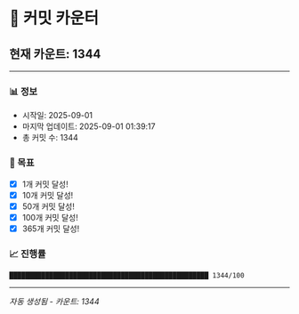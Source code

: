 # 🔢 커밋 카운터

## 현재 카운트: 1344

---

### 📊 정보
- 시작일: 2025-09-01
- 마지막 업데이트: 2025-09-01 01:39:17
- 총 커밋 수: 1344

### 🎯 목표
- [x] 1개 커밋 달성!
- [x] 10개 커밋 달성!
- [x] 50개 커밋 달성!
- [x] 100개 커밋 달성!
- [x] 365개 커밋 달성!

### 📈 진행률
```
██████████████████████████████████████████████████ 1344/100
```

---
*자동 생성됨 - 카운트: 1344*
